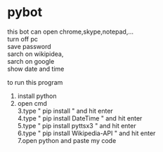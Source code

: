 # pybot
this bot can open chrome,skype,notepad,...            
turn off pc             
save password        
sarch on wikipidea,        
sarch  on google        
show date and time                                             

to run this program   
1. install python  
2. open cmd  
3.type   " pip install                 "    and hit enter    
4.type   " pip install DateTime        "     and hit enter  
5.type   " pip install pyttsx3         "     and hit enter   
6.type   " pip install Wikipedia-API   "     and hit enter  
7.open python and paste my code   
